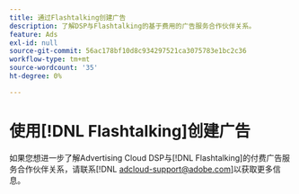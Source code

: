 ```yaml
---
title: 通过Flashtalking创建广告
description: 了解DSP与Flashtalking的基于费用的广告服务合作伙伴关系。
feature: Ads
exl-id: null
source-git-commit: 56ac178bf10d8c934297521ca3075783e1bc2c36
workflow-type: tm+mt
source-wordcount: '35'
ht-degree: 0%

---
```


# 使用[!DNL Flashtalking]创建广告

如果您想进一步了解Advertising Cloud DSP与[!DNL Flashtalking]的付费广告服务合作伙伴关系，请联系[!DNL adcloud-support@adobe.com]以获取更多信息。
